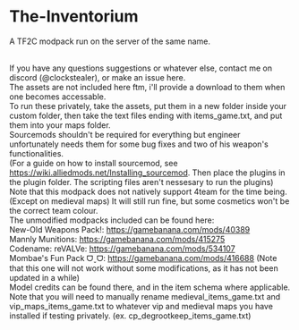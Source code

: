 # The-Inventorium
A TF2C modpack run on the server of the same name.

<br>If you have any questions suggestions or whatever else, contact me on discord (@clockstealer), or make an issue here.
<br>The assets are not included here ftm, i'll provide a download to them when one becomes accessable.
<br>To run these privately, take the assets, put them in a new folder inside your custom folder, then take the text files ending with items_game.txt, and put them into your maps folder.
<br>Sourcemods shouldn't be required for everything but engineer unfortunately needs them for some bug fixes and two of his weapon's functionalities.
<br>(For a guide on how to install sourcemod, see https://wiki.alliedmods.net/Installing_sourcemod. Then place the plugins in the plugin folder. The scripting files aren't nessesary to run the plugins)
<br>Note that this modpack does not natively support 4team for the time being. (Except on medieval maps) It will still run fine, but some cosmetics won't be the correct team colour.
<br>The unmodified modpacks included can be found here:
<br>New-Old Weapons Pack!: https://gamebanana.com/mods/40389
<br>Mannly Munitions: https://gamebanana.com/mods/415275
<br>Codename: reVALVe: https://gamebanana.com/mods/534107
<br>Mombae's Fun Pack ᗜˬᗜ: https://gamebanana.com/mods/416688 (Note that this one will not work without some modifications, as it has not been updated in a while)
<br>Model credits can be found there, and in the item schema where applicable.
<br>Note that you will need to manually rename medieval_items_game.txt and vip_maps_items_game.txt to whatever vip and medieval maps you have installed if testing privately. (ex. cp_degrootkeep_items_game.txt)
